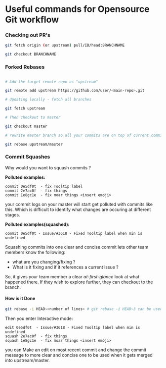 # Useful commands for Opensource Git workflow 

### Checking out PR's

```sh
git fetch origin (or upstream) pull/ID/head:BRANCHNAME

git checkout BRANCHNAME
```

### Forked Rebases

```sh

# Add the target remote repo as "upstream"

git remote add upstream https://github.com/user/<main-repo>.git

# Updating locally - fetch all branches

git fetch upstream

# Then checkout to master

git checkout master

# rewrite master branch so all your commits are on top of current commits in upstream/master

git rebase upstream/master
```

### Commit Squashes 

Why would you want to squash commits ? 

**Polluted examples:**

```
commit 0e5df0t  - fix Tooltip label
commit 2e7ac0f  - fix things
commit 1e8gc1e  - fix moar things <insert emoji>
```

your commit logs on your master will start get polluted with commits like this. Which is difficult to identify what changes
are occuring at different stages.  

**Polluted examples(squashed):**
```
commit 0e5df0t - Issue/#3618 - Fixed Tooltip label when min is undefined
```

Squashing commits into one clear and concise commit lets other team members know the following:

- what are you changing/fixing ?  
- What is it fixing and if it references a current issue ?  

So, it gives your team member a clear *at-first-glance* look at what happened there. If they wish
to explore further, they can checkout to the branch.


#### How is it Done

```sh
git rebase -i HEAD~<number of lines> # git rebase -i HEAD~3 can be used for the above example
```

Then you enter Interactive mode:   

```
edit 0e5df0t  - Issue/#3618 - Fixed Tooltip label when min is undefined
squash 2e7ac0f  - fix things
squash 1e8gc1e  - fix moar things <insert emoji>
```

you can Make an edit on most recent commit and change the commit message to more clear and concise one to be used
when it gets merged into upstream/master.
